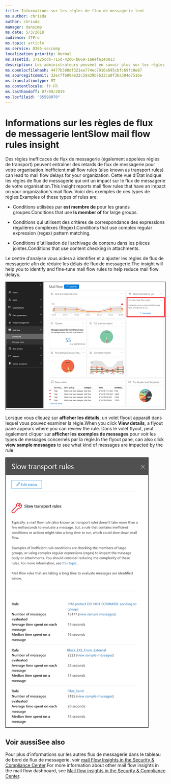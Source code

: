 ```yaml
---
title: Informations sur les règles de flux de messagerie lent
ms.author: chrisda
author: chrisda
manager: dansimp
ms.date: 5/3/2018
audience: ITPro
ms.topic: article
ms.service: O365-seccomp
localization_priority: Normal
ms.assetid: 37125cdb-715d-42d0-b669-1a8efa140813
description: Les administrateurs peuvent en savoir plus sur les règles de flux de messagerie lentes du tableau de bord de flux de messagerie dans le centre de sécurité & conformité.
ms.openlocfilehash: 4477b388df321ee774ec7916a695cbfc69fc8e87
ms.sourcegitcommit: 32ecff689ae32c59a39b7633ca0f36a304e7516e
ms.translationtype: MT
ms.contentlocale: fr-FR
ms.lasthandoff: 07/09/2019
ms.locfileid: "35598070"
---
```

# <a name="slow-mail-flow-rules-insight"></a><span data-ttu-id="119bc-103">Informations sur les règles de flux de messagerie lent</span><span class="sxs-lookup"><span data-stu-id="119bc-103">Slow mail flow rules insight</span></span>

<span data-ttu-id="119bc-104">Des règles inefficaces de flux de messagerie (également appelées règles de transport) peuvent entraîner des retards de flux de messagerie pour votre organisation.</span><span class="sxs-lookup"><span data-stu-id="119bc-104">Inefficient mail flow rules (also known as transport rules) can lead to mail flow delays for your organization.</span></span> <span data-ttu-id="119bc-105">Cette vue d’État indique les règles de flux de messagerie qui ont un impact sur le flux de messagerie de votre organisation.</span><span class="sxs-lookup"><span data-stu-id="119bc-105">This insight reports mail flow rules that have an impact on your organization's mail flow.</span></span> <span data-ttu-id="119bc-106">Voici des exemples de ces types de règles:</span><span class="sxs-lookup"><span data-stu-id="119bc-106">Examples of these types of rules are:</span></span>

- <span data-ttu-id="119bc-107">Conditions utilisées par **est membre de** pour les grands groupes.</span><span class="sxs-lookup"><span data-stu-id="119bc-107">Conditions that use **Is member of** for large groups.</span></span>

- <span data-ttu-id="119bc-108">Conditions qui utilisent des critères de correspondance des expressions régulières complexes (Regex).</span><span class="sxs-lookup"><span data-stu-id="119bc-108">Conditions that use complex regular expression (regex) pattern matching.</span></span>

- <span data-ttu-id="119bc-109">Conditions d’utilisation de l’archivage de contenu dans les pièces jointes.</span><span class="sxs-lookup"><span data-stu-id="119bc-109">Conditions that use content checking in attachments.</span></span>

<span data-ttu-id="119bc-110">Le centre d’analyse vous aidera à identifier et à ajuster les règles de flux de messagerie afin de réduire les délais de flux de messagerie.</span><span class="sxs-lookup"><span data-stu-id="119bc-110">The insight will help you to identify and fine-tune mail flow rules to help reduce mail flow delays.</span></span>

![Des règles de flux de messagerie lentes dans le tableau de bord de flux de messagerie dans le centre de sécurité & conformité](media/1dd90faa-f065-4b10-8b47-d35dc127fc26.png)

<span data-ttu-id="119bc-112">Lorsque vous cliquez sur **afficher les détails**, un volet flyout apparaît dans lequel vous pouvez examiner la règle.</span><span class="sxs-lookup"><span data-stu-id="119bc-112">When you click **View details**, a flyout pane appears where you can review the rule.</span></span> <span data-ttu-id="119bc-113">Dans le volet flyout, peut également cliquer sur **afficher les exemples de messages** pour voir les types de messages concernés par la règle.</span><span class="sxs-lookup"><span data-stu-id="119bc-113">In the flyout pane, can also click **view sample messages** to see what kind of messages are impacted by the rule.</span></span>

![Volet flyout après avoir cliqué sur Afficher les détails dans une règle de flux de messagerie lente vue d’ensemble du tableau de bord de flux de messagerie](media/2cbd43b7-1f21-4338-a70c-7b50de5c69cd.png)

## <a name="see-also"></a><span data-ttu-id="119bc-115">Voir aussi</span><span class="sxs-lookup"><span data-stu-id="119bc-115">See also</span></span>

<span data-ttu-id="119bc-116">Pour plus d’informations sur les autres flux de messagerie dans le tableau de bord de flux de messagerie, voir [mail Flow Insights in the Security & Compliance Center](mail-flow-insights.md).</span><span class="sxs-lookup"><span data-stu-id="119bc-116">For more information about other mail flow insights in the mail flow dashboard, see [Mail flow insights in the Security & Compliance Center](mail-flow-insights.md).</span></span>

